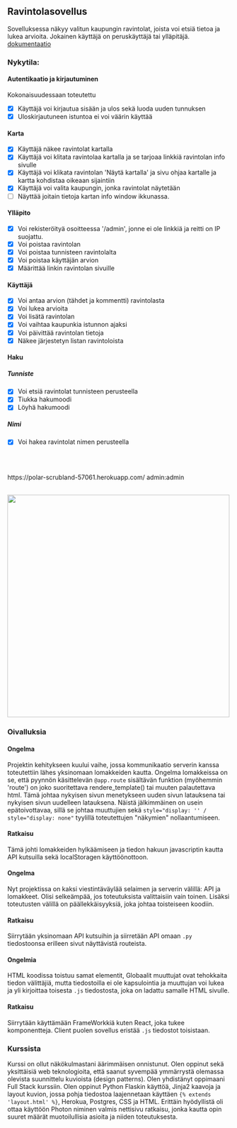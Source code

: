 ## Ravintolasovellus
Sovelluksessa näkyy valitun kaupungin ravintolat, joista voi etsiä tietoa ja lukea arvioita. Jokainen käyttäjä on peruskäyttäjä tai ylläpitäjä.
[dokumentaatio](https://github.com/EternalAzure/Ravintolasovellus/blob/main/dokumentaatio.md)
### Nykytila:
#### Autentikaatio ja kirjautuminen
Kokonaisuudessaan toteutettu
- [x] Käyttäjä voi kirjautua sisään ja ulos sekä luoda uuden tunnuksen
- [x] Uloskirjautuneen istuntoa ei voi väärin käyttää
#### Karta
- [x] Käyttäjä näkee ravintolat kartalla
- [x] Käyttäjä voi klitata ravintolaa kartalla ja se tarjoaa linkkiä ravintolan info sivulle
- [x] Käyttäjä voi klikata ravintolan 'Näytä kartalla' ja sivu ohjaa kartalle ja kartta kohdistaa oikeaan sijaintiin
- [x] Käyttäjä voi valita kaupungin, jonka ravintolat näytetään
- [ ] Näyttää joitain tietoja kartan info window ikkunassa.
#### Ylläpito
- [x] Voi rekisteröityä osoitteessa '/admin', jonne ei ole linkkiä ja reitti on IP suojattu.
- [x] Voi poistaa ravintolan
- [x] Voi poistaa tunnisteen ravintolalta
- [x] Voi poistaa käyttäjän arvion
- [x] Määrittää linkin ravintolan sivuille
#### Käyttäjä
- [x] Voi antaa arvion (tähdet ja kommentti) ravintolasta
- [x] Voi lukea arvioita
- [x] Voi lisätä ravintolan
- [x] Voi vaihtaa kaupunkia istunnon ajaksi
- [x] Voi päivittää ravintolan tietoja
- [x] Näkee järjestetyn listan ravintoloista
#### Haku
##### Tunniste
- [x] Voi etsiä ravintolat tunnisteen perusteella
- [x] Tiukka hakumoodi
- [x] Löyhä hakumoodi
##### Nimi
- [x] Voi hakea ravintolat nimen perusteella
<br>
<br>
<p>https://polar-scrubland-57061.herokuapp.com/
admin:admin <br>
</p>
<br>

<img src="https://github.com/EternalAzure/Ravintolasovellus/blob/main/pictures/index.jpg" height="502" />

### Oivalluksia

#### Ongelma
Projektin kehitykseen kuului vaihe, jossa kommunikaatio serverin kanssa toteutettiin lähes yksinomaan lomakkeiden kautta. Ongelma lomakkeissa on se, että pyynnön käsittelevän ```@app.route``` sisältävän funktion (myöhemmin 'route') on joko suoritettava rendere_template() tai muuten palautettava html. Tämä johtaa nykyisen sivun menetykseen uuden sivun latauksena tai nykyisen sivun uudelleen latauksena. Näistä jälkimmäinen on usein epätoivottavaa, sillä se johtaa muuttujien sekä ```style="display: '' / style="display: none"``` tyylillä toteutettujen "näkymien" nollaantumiseen.

#### Ratkaisu
Tämä johti lomakkeiden hylkäämiseen ja tiedon hakuun javascriptin kautta API kutsuilla sekä localStoragen käyttöönottoon.

#### Ongelma
Nyt projektissa on kaksi viestintäväylää selaimen ja serverin välillä: API ja lomakkeet. Olisi selkeämpää, jos toteutuksista valittaisiin vain toinen. Lisäksi toteutusten välillä on päällekkäisyyksiä, joka johtaa toisteiseen koodiin.

#### Ratkaisu
Siirrytään yksinomaan API kutsuihin ja siirretään API omaan ```.py``` tiedostoonsa erilleen sivut näyttävistä routeista.

#### Ongelmia
HTML koodissa toistuu samat elementit, Globaalit muuttujat ovat tehokkaita tiedon välittäjiä, mutta tiedostoilla ei ole kapsulointia ja muuttujan voi lukea ja yli kirjoittaa toisesta ```.js``` tiedostosta, joka on ladattu samalle HTML sivulle. 

#### Ratkaisu
Siirrytään käyttämään FrameWorkkiä kuten React, joka tukee komponentteja. Client puolen sovellus eristää ```.js``` tiedostot toisistaan.

### Kurssista
Kurssi on ollut näkökulmastani äärimmäisen onnistunut. Olen oppinut sekä yksittäisiä web teknologioita, että saanut syvempää ymmärrystä olemassa olevista suunnittelu kuvioista (design patterns). Olen yhdistänyt oppimaani Full Stack kurssiin. Olen oppinut Python Flaskin käyttöä, Jinja2 kaavoja ja layout kuvion, jossa pohja tiedostoa laajennetaan käyttäen ```{% extends 'layout.html' %}```, Herokua, Postgres, CSS ja HTML. Erittäin hyödyllistä oli ottaa käyttöön Photon niminen valmis nettisivu ratkaisu, jonka kautta opin suuret määrät muotoilullisia asioita ja niiden toteutuksesta.
